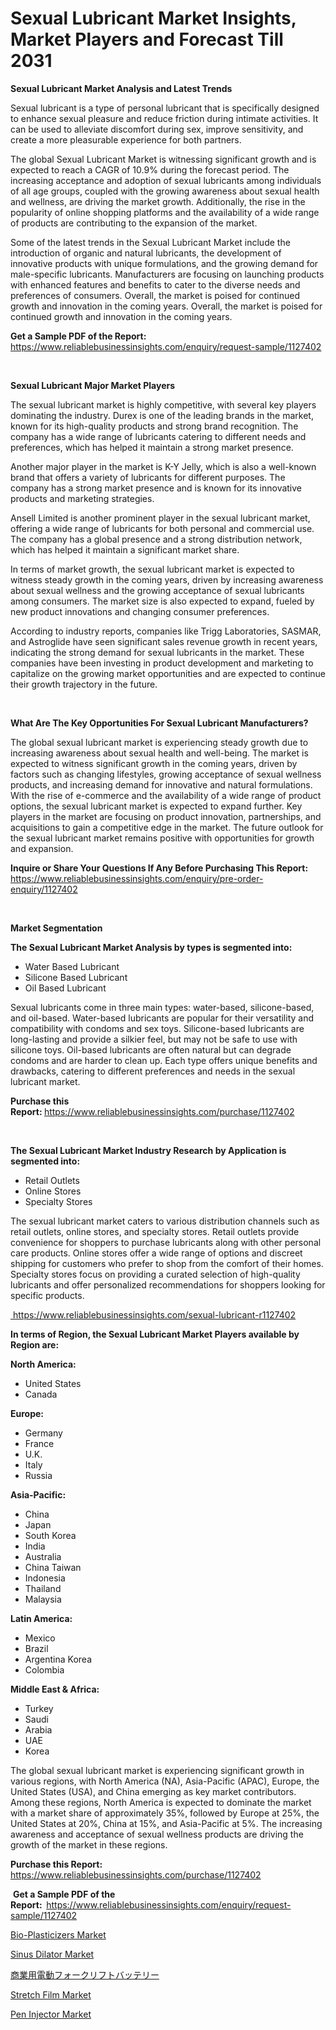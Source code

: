 <p><h1>Sexual Lubricant Market Insights, Market Players and Forecast Till 2031</h1></p><p><strong>Sexual Lubricant Market Analysis and Latest Trends</strong></p>
<p><p>Sexual lubricant is a type of personal lubricant that is specifically designed to enhance sexual pleasure and reduce friction during intimate activities. It can be used to alleviate discomfort during sex, improve sensitivity, and create a more pleasurable experience for both partners.</p><p>The global Sexual Lubricant Market is witnessing significant growth and is expected to reach a CAGR of 10.9% during the forecast period. The increasing acceptance and adoption of sexual lubricants among individuals of all age groups, coupled with the growing awareness about sexual health and wellness, are driving the market growth. Additionally, the rise in the popularity of online shopping platforms and the availability of a wide range of products are contributing to the expansion of the market.</p><p>Some of the latest trends in the Sexual Lubricant Market include the introduction of organic and natural lubricants, the development of innovative products with unique formulations, and the growing demand for male-specific lubricants. Manufacturers are focusing on launching products with enhanced features and benefits to cater to the diverse needs and preferences of consumers. Overall, the market is poised for continued growth and innovation in the coming years.  Overall, the market is poised for continued growth and innovation in the coming years.</p></p>
<p><strong>Get a Sample PDF of the Report:&nbsp;</strong> <a href="https://www.reliablebusinessinsights.com/enquiry/request-sample/1127402">https://www.reliablebusinessinsights.com/enquiry/request-sample/1127402</a></p>
<p>&nbsp;</p>
<p><strong>Sexual Lubricant Major Market Players</strong></p>
<p><p>The sexual lubricant market is highly competitive, with several key players dominating the industry. Durex is one of the leading brands in the market, known for its high-quality products and strong brand recognition. The company has a wide range of lubricants catering to different needs and preferences, which has helped it maintain a strong market presence. </p><p>Another major player in the market is K-Y Jelly, which is also a well-known brand that offers a variety of lubricants for different purposes. The company has a strong market presence and is known for its innovative products and marketing strategies.</p><p>Ansell Limited is another prominent player in the sexual lubricant market, offering a wide range of lubricants for both personal and commercial use. The company has a global presence and a strong distribution network, which has helped it maintain a significant market share.</p><p>In terms of market growth, the sexual lubricant market is expected to witness steady growth in the coming years, driven by increasing awareness about sexual wellness and the growing acceptance of sexual lubricants among consumers. The market size is also expected to expand, fueled by new product innovations and changing consumer preferences.</p><p>According to industry reports, companies like Trigg Laboratories, SASMAR, and Astroglide have seen significant sales revenue growth in recent years, indicating the strong demand for sexual lubricants in the market. These companies have been investing in product development and marketing to capitalize on the growing market opportunities and are expected to continue their growth trajectory in the future.</p></p>
<p>&nbsp;</p>
<p><strong>What Are The Key Opportunities For Sexual Lubricant Manufacturers?</strong></p>
<p><p>The global sexual lubricant market is experiencing steady growth due to increasing awareness about sexual health and well-being. The market is expected to witness significant growth in the coming years, driven by factors such as changing lifestyles, growing acceptance of sexual wellness products, and increasing demand for innovative and natural formulations. With the rise of e-commerce and the availability of a wide range of product options, the sexual lubricant market is expected to expand further. Key players in the market are focusing on product innovation, partnerships, and acquisitions to gain a competitive edge in the market. The future outlook for the sexual lubricant market remains positive with opportunities for growth and expansion.</p></p>
<p><strong>Inquire or Share Your Questions If Any Before Purchasing This Report:</strong> <a href="https://www.reliablebusinessinsights.com/enquiry/pre-order-enquiry/1127402">https://www.reliablebusinessinsights.com/enquiry/pre-order-enquiry/1127402</a></p>
<p>&nbsp;</p>
<p><strong>Market Segmentation</strong></p>
<p><strong>The Sexual Lubricant Market Analysis by types is segmented into:</strong></p>
<p><ul><li>Water Based Lubricant</li><li>Silicone Based Lubricant</li><li>Oil Based Lubricant</li></ul></p>
<p><p>Sexual lubricants come in three main types: water-based, silicone-based, and oil-based. Water-based lubricants are popular for their versatility and compatibility with condoms and sex toys. Silicone-based lubricants are long-lasting and provide a silkier feel, but may not be safe to use with silicone toys. Oil-based lubricants are often natural but can degrade condoms and are harder to clean up. Each type offers unique benefits and drawbacks, catering to different preferences and needs in the sexual lubricant market.</p></p>
<p><strong>Purchase this Report:&nbsp;</strong><a href="https://www.reliablebusinessinsights.com/purchase/1127402">https://www.reliablebusinessinsights.com/purchase/1127402</a></p>
<p>&nbsp;</p>
<p><strong>The Sexual Lubricant Market Industry Research by Application is segmented into:</strong></p>
<p><ul><li>Retail Outlets</li><li>Online Stores</li><li>Specialty Stores</li></ul></p>
<p><p>The sexual lubricant market caters to various distribution channels such as retail outlets, online stores, and specialty stores. Retail outlets provide convenience for shoppers to purchase lubricants along with other personal care products. Online stores offer a wide range of options and discreet shipping for customers who prefer to shop from the comfort of their homes. Specialty stores focus on providing a curated selection of high-quality lubricants and offer personalized recommendations for shoppers looking for specific products.</p></p>
<p><a href="https://www.reliablebusinessinsights.com/sexual-lubricant-r1127402">&nbsp;https://www.reliablebusinessinsights.com/sexual-lubricant-r1127402</a></p>
<p><strong>In terms of Region, the Sexual Lubricant Market Players available by Region are:</strong></p>
<p>
    <p> <strong> North America: </strong>
        <ul>
            <li>United States</li>
            <li>Canada</li>
        </ul>
        </p> 
    <p> <strong> Europe: </strong>
        <ul>
            <li>Germany</li>
            <li>France</li>
            <li>U.K.</li>
            <li>Italy</li>
            <li>Russia</li>
        </ul>
        </p> 
    <p> <strong> Asia-Pacific: </strong>
        <ul>
            <li>China</li>
            <li>Japan</li>
            <li>South Korea</li>
            <li>India</li>
            <li>Australia</li>
            <li>China Taiwan</li>
            <li>Indonesia</li>
            <li>Thailand</li>
            <li>Malaysia</li>
        </ul>
        </p> 
    <p> <strong> Latin America: </strong>
        <ul>
            <li>Mexico</li>
            <li>Brazil</li>
            <li>Argentina Korea</li>
            <li>Colombia</li>
        </ul>
        </p> 
    <p> <strong> Middle East & Africa: </strong>
        <ul>
            <li>Turkey</li>
            <li>Saudi</li>
            <li>Arabia</li>
            <li>UAE</li>
            <li>Korea</li>
        </ul>
    </p>
    </p>
<p><p>The global sexual lubricant market is experiencing significant growth in various regions, with North America (NA), Asia-Pacific (APAC), Europe, the United States (USA), and China emerging as key market contributors. Among these regions, North America is expected to dominate the market with a market share of approximately 35%, followed by Europe at 25%, the United States at 20%, China at 15%, and Asia-Pacific at 5%. The increasing awareness and acceptance of sexual wellness products are driving the growth of the market in these regions.</p></p>
<p><strong>Purchase this Report: </strong><a href="https://www.reliablebusinessinsights.com/purchase/1127402">https://www.reliablebusinessinsights.com/purchase/1127402</a></p>
<p>&nbsp;<strong>Get a Sample PDF of the Report:&nbsp;&nbsp;</strong><a href="https://www.reliablebusinessinsights.com/enquiry/request-sample/1127402">https://www.reliablebusinessinsights.com/enquiry/request-sample/1127402</a></p>
<p><strong></strong></p>
<p><p><a href="https://www.linkedin.com/pulse/global-bio-plasticizers-market-status-2024-2031-forecast-region-lf3oe">Bio-Plasticizers Market</a></p><p><a href="https://github.com/setiawananhar13/Market-Research-Report-List-1/blob/main/sinus-dilator-market.md">Sinus Dilator Market</a></p><p><a href="https://github.com/RaeJenkins1952/Market-Research-Report-List-2/blob/main/5353571172606.md">商業用電動フォークリフトバッテリー</a></p><p><a href="https://www.linkedin.com/pulse/stretch-film-market-research-report-includes-analysis-size-share-ymqce">Stretch Film Market</a></p><p><a href="https://github.com/sahltyb2/Market-Research-Report-List-1/blob/main/pen-injector-market.md">Pen Injector Market</a></p></p>